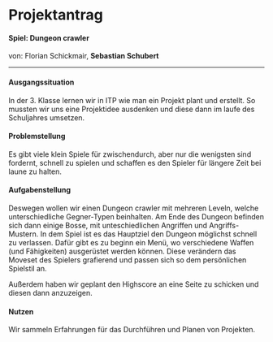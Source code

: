 # Projektantrag
#### Spiel: Dungeon crawler
 von: Florian Schickmair, __Sebastian Schubert__
 ______

#### Ausgangssituation
In der 3. Klasse lernen wir in ITP wie man ein Projekt plant und erstellt. So mussten wir uns eine Projektidee ausdenken und diese dann im laufe des Schuljahres umsetzen.

#### Problemstellung
Es gibt viele klein Spiele für zwischendurch, aber nur die wenigsten sind fordernt, schnell zu spielen und schaffen es den Spieler für längere Zeit bei laune zu halten.

#### Aufgabenstellung
 Deswegen wollen wir einen Dungeon crawler mit mehreren Leveln, welche unterschiedliche Gegner-Typen beinhalten. Am Ende des Dungeon befinden sich dann einige Bosse, mit unteschiedlichen Angriffen und Angriffs-Mustern. In dem Spiel ist es das Hauptziel den Dungeon möglichst schnell zu verlassen.
 Dafür gibt es zu beginn ein Menü, wo verschiedene Waffen (und Fähigkeiten) ausgerüstet werden können. Diese verändern das Moveset des Spielers grafierend und passen sich so dem persönlichen Spielstil an.

Außerdem haben wir geplant den Highscore an eine Seite zu schicken und diesen dann anzuzeigen.

#### Nutzen
Wir sammeln Erfahrungen für das Durchführen und Planen von Projekten.



